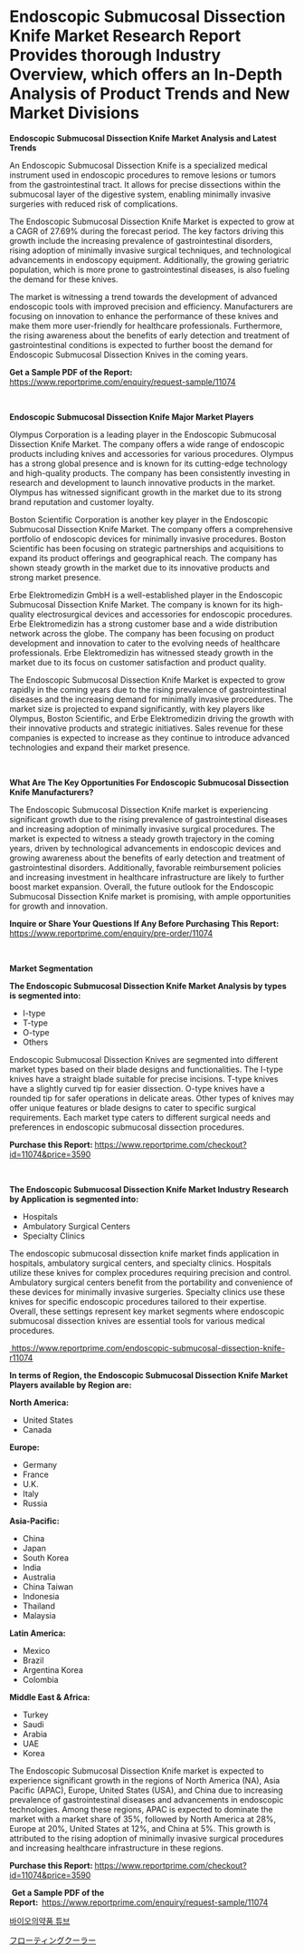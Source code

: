<p><h1>Endoscopic Submucosal Dissection Knife Market Research Report Provides thorough Industry Overview, which offers an In-Depth Analysis of Product Trends and New Market Divisions</h1></p><p><strong>Endoscopic Submucosal Dissection Knife Market Analysis and Latest Trends</strong></p>
<p><p>An Endoscopic Submucosal Dissection Knife is a specialized medical instrument used in endoscopic procedures to remove lesions or tumors from the gastrointestinal tract. It allows for precise dissections within the submucosal layer of the digestive system, enabling minimally invasive surgeries with reduced risk of complications.</p><p>The Endoscopic Submucosal Dissection Knife Market is expected to grow at a CAGR of 27.69% during the forecast period. The key factors driving this growth include the increasing prevalence of gastrointestinal disorders, rising adoption of minimally invasive surgical techniques, and technological advancements in endoscopy equipment. Additionally, the growing geriatric population, which is more prone to gastrointestinal diseases, is also fueling the demand for these knives.</p><p>The market is witnessing a trend towards the development of advanced endoscopic tools with improved precision and efficiency. Manufacturers are focusing on innovation to enhance the performance of these knives and make them more user-friendly for healthcare professionals. Furthermore, the rising awareness about the benefits of early detection and treatment of gastrointestinal conditions is expected to further boost the demand for Endoscopic Submucosal Dissection Knives in the coming years.</p></p>
<p><strong>Get a Sample PDF of the Report:&nbsp;</strong> <a href="https://www.reportprime.com/enquiry/request-sample/11074">https://www.reportprime.com/enquiry/request-sample/11074</a></p>
<p>&nbsp;</p>
<p><strong>Endoscopic Submucosal Dissection Knife Major Market Players</strong></p>
<p><p>Olympus Corporation is a leading player in the Endoscopic Submucosal Dissection Knife Market. The company offers a wide range of endoscopic products including knives and accessories for various procedures. Olympus has a strong global presence and is known for its cutting-edge technology and high-quality products. The company has been consistently investing in research and development to launch innovative products in the market. Olympus has witnessed significant growth in the market due to its strong brand reputation and customer loyalty.</p><p>Boston Scientific Corporation is another key player in the Endoscopic Submucosal Dissection Knife Market. The company offers a comprehensive portfolio of endoscopic devices for minimally invasive procedures. Boston Scientific has been focusing on strategic partnerships and acquisitions to expand its product offerings and geographical reach. The company has shown steady growth in the market due to its innovative products and strong market presence.</p><p>Erbe Elektromedizin GmbH is a well-established player in the Endoscopic Submucosal Dissection Knife Market. The company is known for its high-quality electrosurgical devices and accessories for endoscopic procedures. Erbe Elektromedizin has a strong customer base and a wide distribution network across the globe. The company has been focusing on product development and innovation to cater to the evolving needs of healthcare professionals. Erbe Elektromedizin has witnessed steady growth in the market due to its focus on customer satisfaction and product quality.</p><p>The Endoscopic Submucosal Dissection Knife Market is expected to grow rapidly in the coming years due to the rising prevalence of gastrointestinal diseases and the increasing demand for minimally invasive procedures. The market size is projected to expand significantly, with key players like Olympus, Boston Scientific, and Erbe Elektromedizin driving the growth with their innovative products and strategic initiatives. Sales revenue for these companies is expected to increase as they continue to introduce advanced technologies and expand their market presence.</p></p>
<p>&nbsp;</p>
<p><strong>What Are The Key Opportunities For Endoscopic Submucosal Dissection Knife Manufacturers?</strong></p>
<p><p>The Endoscopic Submucosal Dissection Knife market is experiencing significant growth due to the rising prevalence of gastrointestinal diseases and increasing adoption of minimally invasive surgical procedures. The market is expected to witness a steady growth trajectory in the coming years, driven by technological advancements in endoscopic devices and growing awareness about the benefits of early detection and treatment of gastrointestinal disorders. Additionally, favorable reimbursement policies and increasing investment in healthcare infrastructure are likely to further boost market expansion. Overall, the future outlook for the Endoscopic Submucosal Dissection Knife market is promising, with ample opportunities for growth and innovation.</p></p>
<p><strong>Inquire or Share Your Questions If Any Before Purchasing This Report:</strong> <a href="https://www.reportprime.com/enquiry/pre-order/11074">https://www.reportprime.com/enquiry/pre-order/11074</a></p>
<p>&nbsp;</p>
<p><strong>Market Segmentation</strong></p>
<p><strong>The Endoscopic Submucosal Dissection Knife Market Analysis by types is segmented into:</strong></p>
<p><ul><li>I-type</li><li>T-type</li><li>O-type</li><li>Others</li></ul></p>
<p><p>Endoscopic Submucosal Dissection Knives are segmented into different market types based on their blade designs and functionalities. The I-type knives have a straight blade suitable for precise incisions. T-type knives have a slightly curved tip for easier dissection. O-type knives have a rounded tip for safer operations in delicate areas. Other types of knives may offer unique features or blade designs to cater to specific surgical requirements. Each market type caters to different surgical needs and preferences in endoscopic submucosal dissection procedures.</p></p>
<p><strong>Purchase this Report:&nbsp;</strong><a href="https://www.reportprime.com/checkout?id=11074&price=3590">https://www.reportprime.com/checkout?id=11074&price=3590</a></p>
<p>&nbsp;</p>
<p><strong>The Endoscopic Submucosal Dissection Knife Market Industry Research by Application is segmented into:</strong></p>
<p><ul><li>Hospitals</li><li>Ambulatory Surgical Centers</li><li>Specialty Clinics</li></ul></p>
<p><p>The endoscopic submucosal dissection knife market finds application in hospitals, ambulatory surgical centers, and specialty clinics. Hospitals utilize these knives for complex procedures requiring precision and control. Ambulatory surgical centers benefit from the portability and convenience of these devices for minimally invasive surgeries. Specialty clinics use these knives for specific endoscopic procedures tailored to their expertise. Overall, these settings represent key market segments where endoscopic submucosal dissection knives are essential tools for various medical procedures.</p></p>
<p><a href="https://www.reportprime.com/endoscopic-submucosal-dissection-knife-r11074">&nbsp;https://www.reportprime.com/endoscopic-submucosal-dissection-knife-r11074</a></p>
<p><strong>In terms of Region, the Endoscopic Submucosal Dissection Knife Market Players available by Region are:</strong></p>
<p>
    <p> <strong> North America: </strong>
        <ul>
            <li>United States</li>
            <li>Canada</li>
        </ul>
        </p> 
    <p> <strong> Europe: </strong>
        <ul>
            <li>Germany</li>
            <li>France</li>
            <li>U.K.</li>
            <li>Italy</li>
            <li>Russia</li>
        </ul>
        </p> 
    <p> <strong> Asia-Pacific: </strong>
        <ul>
            <li>China</li>
            <li>Japan</li>
            <li>South Korea</li>
            <li>India</li>
            <li>Australia</li>
            <li>China Taiwan</li>
            <li>Indonesia</li>
            <li>Thailand</li>
            <li>Malaysia</li>
        </ul>
        </p> 
    <p> <strong> Latin America: </strong>
        <ul>
            <li>Mexico</li>
            <li>Brazil</li>
            <li>Argentina Korea</li>
            <li>Colombia</li>
        </ul>
        </p> 
    <p> <strong> Middle East & Africa: </strong>
        <ul>
            <li>Turkey</li>
            <li>Saudi</li>
            <li>Arabia</li>
            <li>UAE</li>
            <li>Korea</li>
        </ul>
    </p>
    </p>
<p><p>The Endoscopic Submucosal Dissection Knife market is expected to experience significant growth in the regions of North America (NA), Asia Pacific (APAC), Europe, United States (USA), and China due to increasing prevalence of gastrointestinal diseases and advancements in endoscopic technologies. Among these regions, APAC is expected to dominate the market with a market share of 35%, followed by North America at 28%, Europe at 20%, United States at 12%, and China at 5%. This growth is attributed to the rising adoption of minimally invasive surgical procedures and increasing healthcare infrastructure in these regions.</p></p>
<p><strong>Purchase this Report: </strong><a href="https://www.reportprime.com/checkout?id=11074&price=3590">https://www.reportprime.com/checkout?id=11074&price=3590</a></p>
<p>&nbsp;<strong>Get a Sample PDF of the Report:&nbsp;&nbsp;</strong><a href="https://www.reportprime.com/enquiry/request-sample/11074">https://www.reportprime.com/enquiry/request-sample/11074</a></p>
<p><strong></strong></p>
<p><p><a href="https://medium.com/@kasandrarempel/%EB%B0%94%EC%9D%B4%EC%98%A4%EC%A0%9C%EC%95%BD-%EA%B4%80%EB%A0%A8-%ED%8A%9C%EB%B9%99-%EC%8B%9C%EC%9E%A5%EC%9D%98-%EB%A9%94%ED%8A%B8%EB%A6%AD-%ED%95%B4%EB%8F%85-%EC%8B%9C%EC%9E%A5-%EC%A0%90%EC%9C%A0%EC%9C%A8-%ED%8A%B8%EB%A0%8C%EB%93%9C-%EB%B0%8F-%EC%84%B1%EC%9E%A5-%ED%8C%A8%ED%84%B4-13fa600694f5">바이오의약품 튜브</a></p><p><a href="https://medium.com/@trevawiszk20231/%E3%83%95%E3%83%AD%E3%83%BC%E3%83%86%E3%82%A3%E3%83%B3%E3%82%B0%E3%82%AF%E3%83%BC%E3%83%A9%E3%83%BC%E5%B8%82%E5%A0%B4%E3%81%AF-%E5%B8%82%E5%A0%B4%E3%82%B7%E3%82%A7%E3%82%A2-%E5%B8%82%E5%A0%B4%E3%81%AE%E3%83%88%E3%83%AC%E3%83%B3%E3%83%89-%E5%B8%82%E5%A0%B4%E3%81%AE%E6%88%90%E9%95%B7%E3%81%AB%E9%96%A2%E3%81%99%E3%82%8B%E6%83%85%E5%A0%B1%E3%82%92%E6%8F%90%E4%BE%9B%E3%81%97%E3%81%BE%E3%81%99-eb0975fcc9b5">フローティングクーラー</a></p></p>